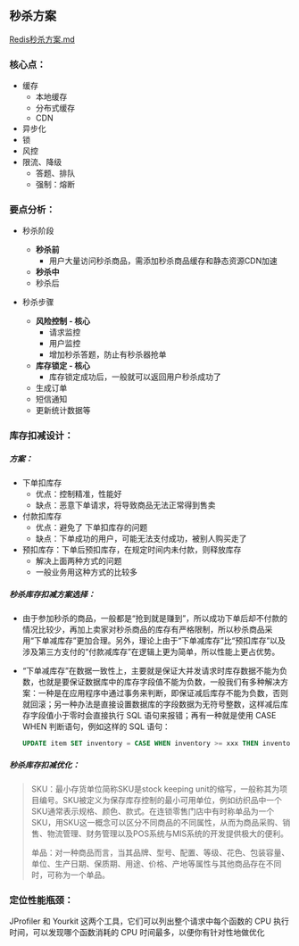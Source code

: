 ## 秒杀方案

 [Redis秒杀方案.md](../database/redis/Redis秒杀方案.md) 



### 核心点：

- 缓存
  - 本地缓存
  - 分布式缓存
  - CDN
- 异步化
- 锁
- 风控
- 限流、降级
  - 答题、排队
  - 强制：熔断



### 要点分析：

- 秒杀阶段
  - **秒杀前**
    - 用户大量访问秒杀商品，需添加秒杀商品缓存和静态资源CDN加速
  - **秒杀中**
  - 秒杀后

- 秒杀步骤
  - **风险控制 - 核心**
    - 请求监控
    - 用户监控
    - 增加秒杀答题，防止有秒杀器抢单
  - **库存锁定 - 核心**
    - 库存锁定成功后，一般就可以返回用户秒杀成功了
  - 生成订单
  - 短信通知
  - 更新统计数据等



### 库存扣减设计：

##### 方案：

- 下单扣库存
  - 优点：控制精准，性能好
  - 缺点：恶意下单请求，将导致商品无法正常得到售卖
- 付款扣库存
  - 优点：避免了 下单扣库存的问题
  - 缺点：下单成功的用户，可能无法支付成功，被别人购买走了
- 预扣库存：下单后预扣库存，在规定时间内未付款，则释放库存
  - 解决上面两种方式的问题
  - 一般业务用这种方式的比较多



##### 秒杀库存扣减方案选择：

- 由于参加秒杀的商品，一般都是“抢到就是赚到”，所以成功下单后却不付款的情况比较少，再加上卖家对秒杀商品的库存有严格限制，所以秒杀商品采用“下单减库存”更加合理。另外，理论上由于“下单减库存”比“预扣库存”以及涉及第三方支付的“付款减库存”在逻辑上更为简单，所以性能上更占优势。

- “下单减库存”在数据一致性上，主要就是保证大并发请求时库存数据不能为负数，也就是要保证数据库中的库存字段值不能为负数，一般我们有多种解决方案：一种是在应用程序中通过事务来判断，即保证减后库存不能为负数，否则就回滚；另一种办法是直接设置数据库的字段数据为无符号整数，这样减后库存字段值小于零时会直接执行 SQL 语句来报错；再有一种就是使用 CASE WHEN 判断语句，例如这样的 SQL 语句：

  ```sql
  UPDATE item SET inventory = CASE WHEN inventory >= xxx THEN inventory-xxx ELSE inventory END
  ```



##### 秒杀库存扣减优化：

> SKU：最小存货单位简称SKU是stock keeping unit的缩写，一般称其为项目编号。SKU被定义为保存库存控制的最小可用单位，例如纺织品中一个SKU通常表示规格、颜色、款式。在连锁零售门店中有时称单品为一个SKU，用SKU这一概念可以区分不同商品的不同属性，从而为商品采购、销售、物流管理、财务管理以及POS系统与MIS系统的开发提供极大的便利。 
>
> 单品：对一种商品而言，当其品牌、型号、配置、等级、花色、包装容量、单位、生产日期、保质期、用途、价格、产地等属性与其他商品存在不同时，可称为一个单品。



### 定位性能瓶颈：

JProfiler 和 Yourkit 这两个工具，它们可以列出整个请求中每个函数的 CPU 执行时间，可以发现哪个函数消耗的 CPU 时间最多，以便你有针对性地做优化